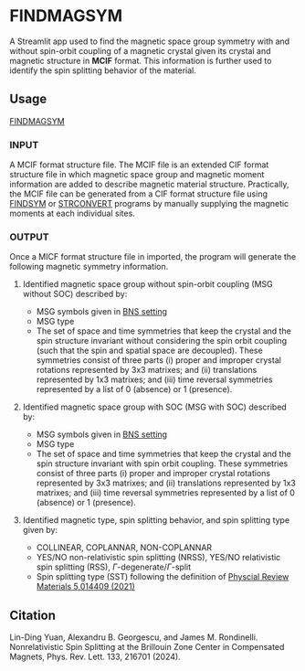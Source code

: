 # FINDMAGSYM

A Streamlit app used to find the magnetic space group symmetry with and without spin-orbit coupling of a magnetic crystal given its crystal and magnetic structure in **MCIF** format. This information is further used to identify the spin splitting behavior of the material.

## Usage
[FINDMAGSYM](https://findmagsym.streamlit.app) 

### INPUT
A MCIF format structure file. The MCIF file is an extended CIF format structure file in which magnetic space group and magnetic moment information are added to describe magnetic material structure. Practically, the MCIF file can be generated from a CIF format structure file using [FINDSYM](https://iso.byu.edu/iso/findsym.php) or [STRCONVERT](https://cryst.ehu.es/cgi-bin/cryst/programs/mcif2vesta/index.php) programs by manually supplying the magnetic moments at each individual sites.
### OUTPUT
Once a MICF format structure file in imported, the program will generate the following magnetic symmetry information. 
1. Identified magnetic space group without spin-orbit coupling (MSG without SOC) described by: 
    - MSG symbols given in [BNS setting](https://stokes.byu.edu/iso/magneticspacegroupshelp.php)  
    - MSG type  
    - The set of space and time symmetries that keep the crystal and the spin structure invariant without considering the spin orbit coupling (such that the spin and spatial space are decoupled). These symmetries consist of three parts (i) proper and improper crystal rotations represented by 3x3 matrixes; and (ii) translations represented by 1x3 matrixes; and (iii) time reversal symmetries
 represented by a list of 0 (absence) or 1 (presence).  

2. Identified magnetic space group with SOC (MSG with SOC) described by: 
    - MSG symbols given in [BNS setting](https://stokes.byu.edu/iso/magneticspacegroupshelp.php)  
    - MSG type  
    - The set of space and time symmetries that keep the crystal and the spin structure invariant with spin orbit coupling. These symmetries consist of three parts (i) proper and improper crystal rotations represented by 3x3 matrixes; and (ii) translations represented by 1x3 matrixes; and (iii) time reversal symmetries represented by a list of 0 (absence) or 1 (presence).  

3. Identified magnetic type, spin splitting behavior, and spin splitting type given by: 
    - COLLINEAR, COPLANNAR, NON-COPLANNAR 
    - YES/NO non-relativistic spin splitting (NRSS), YES/NO relativistic spin splitting (RSS), $\Gamma$-degenerate/$\Gamma$-split  
    - Spin splitting type (SST) following the definition of [Physcial Review Materials 5,014409 (2021)](https://journals.aps.org/prmaterials/abstract/10.1103/PhysRevMaterials.5.014409) 

## Citation
Lin-Ding Yuan, Alexandru B. Georgescu, and James M. Rondinelli. Nonrelativistic Spin Splitting at the Brillouin Zone Center in Compensated Magnets, Phys. Rev. Lett. 133, 216701 (2024).
